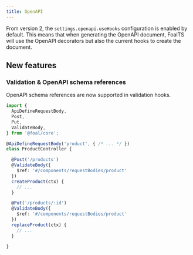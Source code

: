 ```yaml
---
title: OpenAPI
---
```


From version 2, the `settings.openapi.useHooks` configuration is enabled by default. This means that when generating the OpenAPI document, FoalTS will use the OpenAPI decorators but also the current hooks to create the document.

## New features

### Validation & OpenAPI schema references

OpenAPI schema references are now supported in validation hooks.

```typescript
import {
  ApiDefineRequestBody,
  Post,
  Put,
  ValidateBody,
} from '@foal/core';

@ApiDefineRequestBody('product', { /* ... */ })
class ProductController {

  @Post('/products')
  @ValidateBody({
    $ref: '#/components/requestBodies/product'
  })
  createProduct(ctx) {
    // ...
  }

  @Put('/products/:id')
  @ValidateBody({
    $ref: '#/components/requestBodies/product'
  })
  replaceProduct(ctx) {
    // ...
  }

}
```
